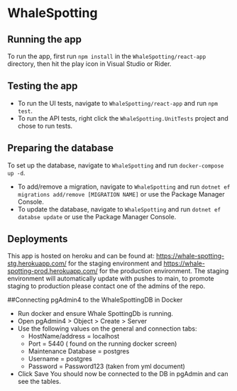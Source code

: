 # WhaleSpotting

## Running the app
To run the app, first run `npm install` in the `WhaleSpotting/react-app` directory, then hit the play icon in Visual Studio or Rider.

## Testing the app
- To run the UI tests, navigate to `WhaleSpotting/react-app` and run `npm test`.
- To run the API tests, right click the `WhaleSpotting.UnitTests` project and chose to run tests.

## Preparing the database
To set up the database, navigate to `WhaleSpotting` and run `docker-compose up -d`.

- To add/remove a migration, navigate to `WhaleSpotting` and run `dotnet ef migrations add/remove [MIGRATION NAME]` or use the Package Manager Console.
- To update the database, navigate to `WhaleSpotting` and run `dotnet ef databse update` or use the Package Manager Console.

## Deployments

This app is hosted on heroku and can be found at: https://whale-spotting-stg.herokuapp.com/ for the staging environment and https://whale-spotting-prod.herokuapp.com/ for the production environment. The staging environment will automatically update with pushes to main, to promote staging to production please contact one of the admins of the repo.

##Connecting pgAdmin4 to the WhaleSpottingDB in Docker
- Run docker and ensure Whale SpottingDb is running. 
- Open pgAdmin4 > Object > Create > Server
- Use the following values on the general and connection tabs: 
	- HostName/address = localhost
	- Port = 5440 ( found on the running docker screen) 
	- Maintenance Database = postgres
	- Username = postgres
	- Password = Password123 (taken from yml document) 
- Click Save
You should now be connected to the DB in pgAdmin and can see the tables. 

